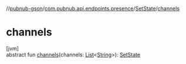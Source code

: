 //[pubnub-gson](../../../index.md)/[com.pubnub.api.endpoints.presence](../index.md)/[SetState](index.md)/[channels](channels.md)

# channels

[jvm]\
abstract fun [channels](channels.md)(channels: [List](https://docs.oracle.com/javase/8/docs/api/java/util/List.html)&lt;[String](https://docs.oracle.com/javase/8/docs/api/java/lang/String.html)&gt;): [SetState](index.md)
